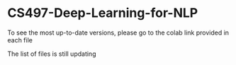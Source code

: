 # CS497-Deep-Learning-for-NLP

To see the most up-to-date versions, please go to the colab link provided in each file

The list of files is still updating
